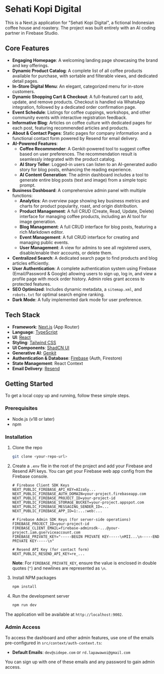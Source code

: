 # Sehati Kopi Digital

This is a Next.js application for "Sehati Kopi Digital", a fictional Indonesian coffee house and roastery. The project was built entirely with an AI coding partner in Firebase Studio.

## Core Features

- **Engaging Homepage**: A welcoming landing page showcasing the brand and key offerings.
- **Dynamic Product Catalog**: A complete list of all coffee products available for purchase, with sortable and filterable views, and dedicated detail pages.
- **In-Store Digital Menu**: An elegant, categorized menu for in-store customers.
- **Dynamic Shopping Cart & Checkout**: A full-featured cart to add, update, and remove products. Checkout is handled via WhatsApp integration, followed by a dedicated order confirmation page.
- **Event Schedule**: Listings for coffee cuppings, workshops, and other community events with interactive registration feedback.
- **Informative Blog**: Articles on coffee culture with dedicated pages for each post, featuring recommended articles and products.
- **About & Contact Pages**: Static pages for company information and a functional contact form powered by Resend for email delivery.
- **AI-Powered Features**:
    - **Coffee Recommender**: A Genkit-powered tool to suggest coffee based on user preferences. The recommendation result is seamlessly integrated with the product catalog.
    - **AI Story Teller**: Logged-in users can listen to an AI-generated audio story for blog posts, enhancing the reading experience.
    - **AI Content Generation**: The admin dashboard includes a tool to generate entire blog posts (text and image) from a simple topic prompt.
- **Business Dashboard**: A comprehensive admin panel with multiple functions:
    - **Analytics**: An overview page showing key business metrics and charts for product popularity, roast, and origin distribution.
    - **Product Management**: A full CRUD (Create, Read, Update, Delete) interface for managing coffee products, including an AI tool for image generation.
    - **Blog Management**: A full CRUD interface for blog posts, featuring a rich Markdown editor.
    - **Event Management**: A full CRUD interface for creating and managing public events.
    - **User Management**: A view for admins to see all registered users, disable/enable their accounts, or delete them.
- **Centralized Search**: A dedicated search page to find products and blog articles efficiently.
- **User Authentication**: A complete authentication system using Firebase (Email/Password & Google) allowing users to sign up, log in, and view a profile page with mock order history. Admin roles grant access to protected features.
- **SEO Optimized**: Includes dynamic metadata, a `sitemap.xml`, and `robots.txt` for optimal search engine ranking.
- **Dark Mode**: A fully implemented dark mode for user preference.

## Tech Stack

- **Framework**: [Next.js](https://nextjs.org/) (App Router)
- **Language**: [TypeScript](https://www.typescriptlang.org/)
- **UI**: [React](https://reactjs.org/)
- **Styling**: [Tailwind CSS](https://tailwindcss.com/)
- **UI Components**: [ShadCN UI](https://ui.shadcn.com/)
- **Generative AI**: [Genkit](https://firebase.google.com/docs/genkit)
- **Authentication & Database**: [Firebase](https://firebase.google.com/) (Auth, Firestore)
- **State Management**: React Context
- **Email Delivery**: [Resend](https://resend.com)

## Getting Started

To get a local copy up and running, follow these simple steps.

### Prerequisites

- Node.js (v18 or later)
- npm

### Installation

1. Clone the repo
   ```sh
   git clone <your-repo-url>
   ```
2. Create a `.env` file in the root of the project and add your Firebase and Resend API keys. You can get your Firebase web app config from the Firebase console.
   ```env
   # Firebase Client SDK Keys
   NEXT_PUBLIC_FIREBASE_API_KEY=AIzaSy...
   NEXT_PUBLIC_FIREBASE_AUTH_DOMAIN=your-project.firebaseapp.com
   NEXT_PUBLIC_FIREBASE_PROJECT_ID=your-project-id
   NEXT_PUBLIC_FIREBASE_STORAGE_BUCKET=your-project.appspot.com
   NEXT_PUBLIC_FIREBASE_MESSAGING_SENDER_ID=...
   NEXT_PUBLIC_FIREBASE_APP_ID=1:...:web:...

   # Firebase Admin SDK Keys (for server-side operations)
   FIREBASE_PROJECT_ID=your-project-id
   FIREBASE_CLIENT_EMAIL=firebase-adminsdk-...@your-project.iam.gserviceaccount.com
   FIREBASE_PRIVATE_KEY="-----BEGIN PRIVATE KEY-----\nMII...\n-----END PRIVATE KEY-----\n"

   # Resend API Key (for contact form)
   NEXT_PUBLIC_RESEND_API_KEY=re_...
   ```
   **Note**: For `FIREBASE_PRIVATE_KEY`, ensure the value is enclosed in double quotes (`"`) and newlines are represented as `\n`.

3. Install NPM packages
   ```sh
   npm install
   ```
4. Run the development server
   ```sh
   npm run dev
   ```

The application will be available at `http://localhost:9002`.

### Admin Access

To access the dashboard and other admin features, use one of the emails pre-configured in `src/context/auth-context.ts`:
- **Default Emails**: `dev@sidepe.com` or `rd.lapawawoi@gmail.com`

You can sign up with one of these emails and any password to gain admin access.
